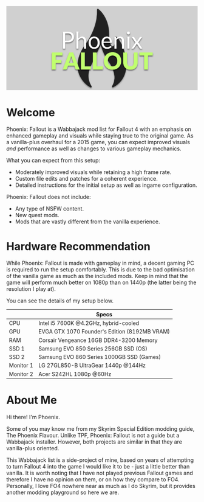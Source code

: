 ![logo](Media/Logo.png)

# Welcome

Phoenix: Fallout is a Wabbajack mod list for Fallout 4 with an emphasis on enhanced gameplay and visuals while staying true to the original game. As a vanilla-plus overhaul for a 2015 game, you can expect improved visuals *and* performance as well as changes to various gameplay mechanics.

What you can expect from this setup:

-  Moderately improved visuals while retaining a high frame rate.
-  Custom file edits and patches for a coherent experience.
-  Detailed instructions for the initial setup as well as ingame configuration.

Phoenix: Fallout does not include:

- Any type of NSFW content.
- New quest mods.
- Mods that are vastly different from the vanilla experience.

# Hardware Recommendation

While Phoenix: Fallout is made with gameplay in mind, a decent gaming PC is required to run the setup comfortably. This is due to the bad optimisation of the vanilla game as much as the included mods. Keep in mind that the game will perform much better on 1080p than on 1440p (the latter being the resolution I play at).

You can see the details of my setup below.

|           | Specs                                         |
| --------- | --------------------------------------------- |
| CPU       | Intel i5 7600K @4.2GHz, hybrid-cooled         |
| GPU       | EVGA GTX 1070 Founder's Edition (8192MB VRAM) |
| RAM       | Corsair Vengeance 16GB DDR4-3200 Memory       |
| SSD 1     | Samsung EVO 850 Series 256GB SSD (OS)         |
| SSD 2     | Samsung EVO 860 Series 1000GB SSD (Games)     |
| Monitor 1 | LG 27GL850-B UltraGear 1440p @144Hz           |
| Monitor 2 | Acer S242HL 1080p @60Hz                       |

# About Me

Hi there! I'm Phoenix.

Some of you may know me from my Skyrim Special Edition modding guide, The Phoenix Flavour. Unlike TPF, Phoenix: Fallout is not a guide but a Wabbajack installer. However, both projects are similar in that they are vanilla-plus oriented.

This Wabbajack list is a side-project of mine, based on years of attempting to turn Fallout 4 into the game I would like it to be - just a little better than vanilla. It is worth noting that I have not played previous Fallout games and therefore I have no opinion on them, or on how they compare to FO4. Personally, I love FO4 nowhere near as much as I do Skyrim, but it provides another modding playground so here we are.


